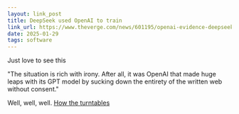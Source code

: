 ```yaml
---
layout: link_post
title: DeepSeek used OpenAI to train
link_url: https://www.theverge.com/news/601195/openai-evidence-deepseek-distillation-ai-data
date: 2025-01-29
tags: software
---
```


Just love to see this

"The situation is rich with irony. After all, it was OpenAI that made huge leaps with its GPT model by sucking down the entirety of the written web without consent."

Well, well, well. [How the turntables](https://www.youtube.com/watch?v=6FwmGLzyRDk)

